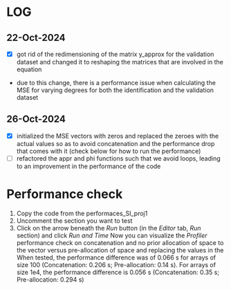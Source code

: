 # LOG
 
## 22-Oct-2024
-[x] got rid of the redimensioning of the matrix y_approx for the validation dataset and changed it to reshaping the matrices that are involved in the equation
- due to this change, there is a performance issue when calculating the MSE for varying degrees for both the identification and the validation dataset

## 26-Oct-2024
-[x] initialized the MSE vectors with zeros and replaced the zeroes with the actual values so as to avoid concatenation and the performance drop that comes with it (check below for how to run the performance)
-[ ] refactored the appr and phi functions such that we avoid loops, leading to an improvement in the performance of the code

# Performance check
1. Copy the code from the performaces_SI_proj1
2. Uncomment the section you want to test
3. Click on the arrow beneath the _Run_ button (in the _Editor_ tab, _Run_ section) and click _Run and Time_
Now you can visualize the _Profiler_ performance check on concatenation and no prior allocation of space to the vector versus pre-allocation of space and replacing the values in the
When tested, the performance difference was of 0.066 s for arrays of size 100 (Concatenation: 0.206 s; Pre-allocation: 0.14 s). For arrays of size 1e4, the performance difference is 0.056 s (Concatenation: 0.35 s; Pre-allocation: 0.294 s)
